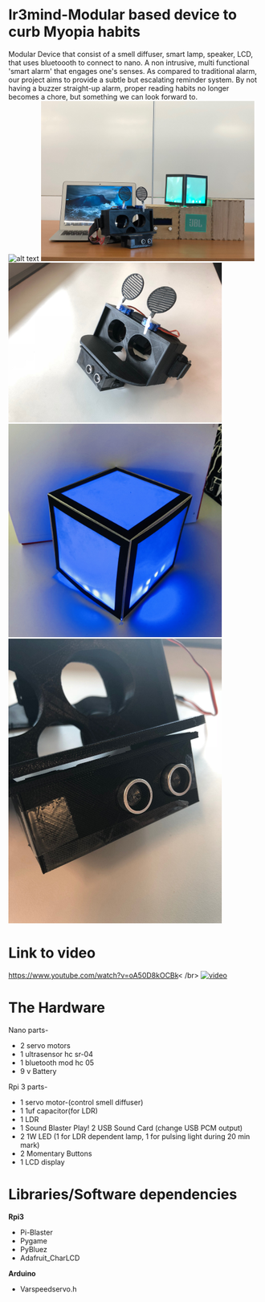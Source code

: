 # Ir3mind-Modular based device to curb Myopia habits
Modular Device that consist of a smell diffuser, smart lamp, speaker, LCD, that uses bluetoooth to connect to nano. A non intrusive, multi functional 'smart alarm' that engages one's senses. As compared to traditional alarm, our project aims to provide a subtle but escalating reminder system. By not having a buzzer straight-up alarm, proper reading habits no longer becomes a chore, but something we can look forward to. </br >
<img src="https://github.com/HoJinKind/Ir3mind-Modular-based-device-to-curb-Myopia-habits/blob/master/7_04_Part04_Poster.jpg" alt="alt text" width="900" > 
<img src="https://github.com/HoJinKind/Ir3mind-Modular-based-device-to-curb-Myopia-habits/blob/master/complete.jpg" alt="alt text" width="425" >  <img src="https://github.com/HoJinKind/Ir3mind-Modular-based-device-to-curb-Myopia-habits/blob/master/wearable.jpg" alt="alt text"  img width="425"/> 
<img src="https://github.com/HoJinKind/Ir3mind-Modular-based-device-to-curb-Myopia-habits/blob/master/smartlamp.jpeg" alt="alt text" width="425" >  <img src="https://github.com/HoJinKind/Ir3mind-Modular-based-device-to-curb-Myopia-habits/blob/master/closeup_wearable.jpg" width="425"/> 
# Link to video 
https://www.youtube.com/watch?v=oA50D8kOCBk< /br>
[![video](https://img.youtube.com/vi/oA50D8kOCBk/0.jpg)](https://www.youtube.com/watch?v=oA50D8kOCBk)
# The Hardware
Nano parts-
* 2 servo motors 
* 1 ultrasensor hc sr-04
* 1 bluetooth mod hc 05
* 9 v Battery

Rpi 3 parts-
* 1 servo motor-(control smell diffuser) 
* 1 1uf capacitor(for LDR)
* 1 LDR
* 1 Sound Blaster Play! 2 USB Sound Card (change USB PCM output)
* 2  1W LED (1 for LDR dependent lamp, 1 for pulsing light during 20 min mark)
* 2 Momentary Buttons
* 1 LCD display


# Libraries/Software dependencies
**Rpi3**
* Pi-Blaster
* Pygame
* PyBluez
* Adafruit_CharLCD

**Arduino**
* Varspeedservo.h
